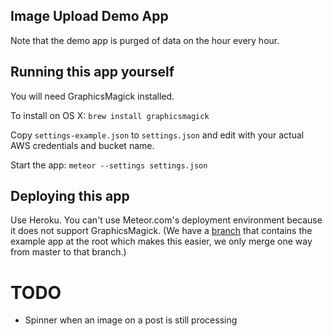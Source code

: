 Image Upload Demo App
---------------------

Note that the demo app is purged of data on the hour every hour.

Running this app yourself
-------------------------

You will need GraphicsMagick installed.

To install on OS X: `brew install graphicsmagick`

Copy `settings-example.json` to `settings.json` and edit with your actual
AWS credentials and bucket name.

Start the app: `meteor --settings settings.json`

Deploying this app
------------------

Use Heroku. You can't use Meteor.com's deployment environment because it does
not support GraphicsMagick. (We have a [branch](https://github.com/okgrow/meteor-image-upload/tree/heroku-deploy)
that contains the example app at the root which makes this easier, we only merge
one way from master to that branch.)

TODO
====

* Spinner when an image on a post is still processing
